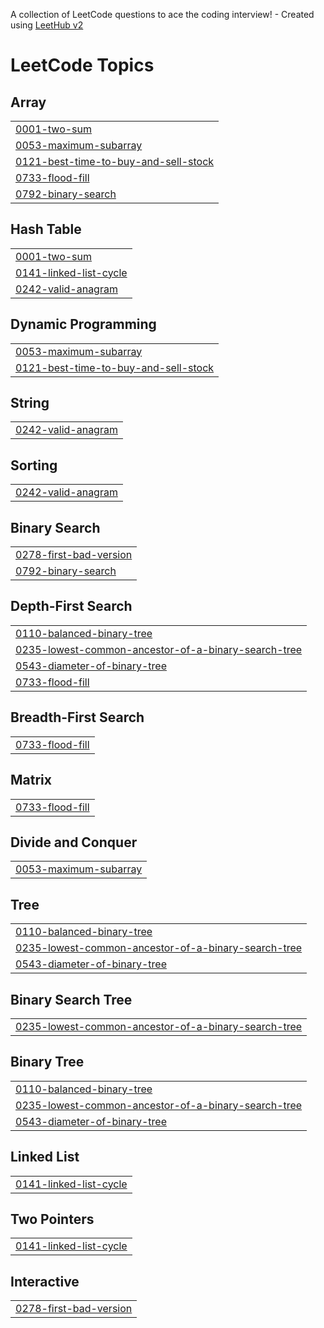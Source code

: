 A collection of LeetCode questions to ace the coding interview! - Created using [LeetHub v2](https://github.com/arunbhardwaj/LeetHub-2.0)
<!---LeetCode Topics Start-->
# LeetCode Topics
## Array
|  |
| ------- |
| [0001-two-sum](https://github.com/Soberanalysts/Algorigm/tree/master/0001-two-sum) |
| [0053-maximum-subarray](https://github.com/Soberanalysts/Algorigm/tree/master/0053-maximum-subarray) |
| [0121-best-time-to-buy-and-sell-stock](https://github.com/Soberanalysts/Algorigm/tree/master/0121-best-time-to-buy-and-sell-stock) |
| [0733-flood-fill](https://github.com/Soberanalysts/Algorigm/tree/master/0733-flood-fill) |
| [0792-binary-search](https://github.com/Soberanalysts/Algorigm/tree/master/0792-binary-search) |
## Hash Table
|  |
| ------- |
| [0001-two-sum](https://github.com/Soberanalysts/Algorigm/tree/master/0001-two-sum) |
| [0141-linked-list-cycle](https://github.com/Soberanalysts/Algorigm/tree/master/0141-linked-list-cycle) |
| [0242-valid-anagram](https://github.com/Soberanalysts/Algorigm/tree/master/0242-valid-anagram) |
## Dynamic Programming
|  |
| ------- |
| [0053-maximum-subarray](https://github.com/Soberanalysts/Algorigm/tree/master/0053-maximum-subarray) |
| [0121-best-time-to-buy-and-sell-stock](https://github.com/Soberanalysts/Algorigm/tree/master/0121-best-time-to-buy-and-sell-stock) |
## String
|  |
| ------- |
| [0242-valid-anagram](https://github.com/Soberanalysts/Algorigm/tree/master/0242-valid-anagram) |
## Sorting
|  |
| ------- |
| [0242-valid-anagram](https://github.com/Soberanalysts/Algorigm/tree/master/0242-valid-anagram) |
## Binary Search
|  |
| ------- |
| [0278-first-bad-version](https://github.com/Soberanalysts/Algorigm/tree/master/0278-first-bad-version) |
| [0792-binary-search](https://github.com/Soberanalysts/Algorigm/tree/master/0792-binary-search) |
## Depth-First Search
|  |
| ------- |
| [0110-balanced-binary-tree](https://github.com/Soberanalysts/Algorigm/tree/master/0110-balanced-binary-tree) |
| [0235-lowest-common-ancestor-of-a-binary-search-tree](https://github.com/Soberanalysts/Algorigm/tree/master/0235-lowest-common-ancestor-of-a-binary-search-tree) |
| [0543-diameter-of-binary-tree](https://github.com/Soberanalysts/Algorigm/tree/master/0543-diameter-of-binary-tree) |
| [0733-flood-fill](https://github.com/Soberanalysts/Algorigm/tree/master/0733-flood-fill) |
## Breadth-First Search
|  |
| ------- |
| [0733-flood-fill](https://github.com/Soberanalysts/Algorigm/tree/master/0733-flood-fill) |
## Matrix
|  |
| ------- |
| [0733-flood-fill](https://github.com/Soberanalysts/Algorigm/tree/master/0733-flood-fill) |
## Divide and Conquer
|  |
| ------- |
| [0053-maximum-subarray](https://github.com/Soberanalysts/Algorigm/tree/master/0053-maximum-subarray) |
## Tree
|  |
| ------- |
| [0110-balanced-binary-tree](https://github.com/Soberanalysts/Algorigm/tree/master/0110-balanced-binary-tree) |
| [0235-lowest-common-ancestor-of-a-binary-search-tree](https://github.com/Soberanalysts/Algorigm/tree/master/0235-lowest-common-ancestor-of-a-binary-search-tree) |
| [0543-diameter-of-binary-tree](https://github.com/Soberanalysts/Algorigm/tree/master/0543-diameter-of-binary-tree) |
## Binary Search Tree
|  |
| ------- |
| [0235-lowest-common-ancestor-of-a-binary-search-tree](https://github.com/Soberanalysts/Algorigm/tree/master/0235-lowest-common-ancestor-of-a-binary-search-tree) |
## Binary Tree
|  |
| ------- |
| [0110-balanced-binary-tree](https://github.com/Soberanalysts/Algorigm/tree/master/0110-balanced-binary-tree) |
| [0235-lowest-common-ancestor-of-a-binary-search-tree](https://github.com/Soberanalysts/Algorigm/tree/master/0235-lowest-common-ancestor-of-a-binary-search-tree) |
| [0543-diameter-of-binary-tree](https://github.com/Soberanalysts/Algorigm/tree/master/0543-diameter-of-binary-tree) |
## Linked List
|  |
| ------- |
| [0141-linked-list-cycle](https://github.com/Soberanalysts/Algorigm/tree/master/0141-linked-list-cycle) |
## Two Pointers
|  |
| ------- |
| [0141-linked-list-cycle](https://github.com/Soberanalysts/Algorigm/tree/master/0141-linked-list-cycle) |
## Interactive
|  |
| ------- |
| [0278-first-bad-version](https://github.com/Soberanalysts/Algorigm/tree/master/0278-first-bad-version) |
<!---LeetCode Topics End-->